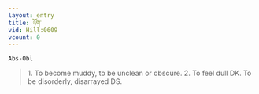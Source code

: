 ```yaml
---
layout: entry
title: ཉོག་
vid: Hill:0609
vcount: 0
---
```

`Abs-Obl`
> 1\.
 To become muddy, to be unclean or obscure\.
 2\.
 To feel dull DK\.
 To be disorderly, disarrayed DS\.

